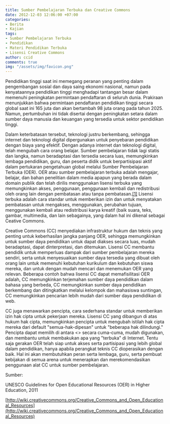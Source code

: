 ```yaml
---
title: Sumber Pembelajaran Terbuka dan Creative Commons
date: 2012-12-03 12:06:00 +07:00
categories:
- Berita
- Kajian
tags:
- Sumber Pembelajaran Terbuka
- Pendidikan
- Materi Pendidikan Terbuka
- Lisensi Creative Commons
author: ccid
comments: true
img: "/assets/img/favicon.png"
---
```


Pendidikan tinggi saat ini memegang peranan yang penting dalam pengembangan sosial dan daya saing ekonomi nasional, namun pada kenyataannya pendidikan tinggi menghadapi tantangan besar dalam memenuhi peningkatan permintaan pendaftaran di seluruh dunia. Prakiraan menunjukkan bahwa permintaan  pendaftaran pendidikan tinggi secara global saat ini 165 juta dan akan bertambah 98 juta orang pada tahun 2025. Namun, pertumbuhan ini tidak disertai dengan peningkatan setara dalam sumber daya manusia dan keuangan yang tersedia untuk sektor pendidikan tinggi.

Dalam keterbatasan tersebut, teknologi justru berkembang, sehingga internet dan teknologi digital dipergunakan untuk penyebaran pendidikan dengan biaya yang efektif. Dengan adanya internet dan teknologi digital, telah mengubah cara orang belajar. Sumber pembelajaran tidak lagi statis dan langka, namun beradaptasi dan tersedia secara luas, memungkinkan lembaga pendidikan, guru, dan peserta didik untuk berpartisipasi aktif dalam pertukaran pengetahuan global melalui Sumber Pembelajaran Terbuka (OER). OER atau sumber pembelajaran terbuka adalah mengajar, belajar, dan bahan penelitian dalam media apapun yang berada dalam domain publik dan telah dirilis menggunakan lisensi terbuka yang memungkinkan akses,  penggunaan, penggunaan kembali dan redistribusi oleh orang lain dengan pembatasan atau tanpa pembatasan.[[1]](file:///D:/My%20Data/Downloads/Sumber%20Daya%20Pendidikan%20Terbuka%20dan%20Creative%20Commons.docx#_ftn1)  Lisensi terbuka adalah cara standar untuk memberikan izin dan untuk menyatakan pembatasan untuk mengakses, menggunakan, perubahan tujuan, menggunakan kembali atau redistribusi karya kreatif (baik suara, teks, gambar, multimedia, dan lain sebagainya, yang dalam hal ini dikenal sebagai Ceative Commons.

Creative Commons (CC) menyediakan infrastruktur hukum dan teknis yang penting untuk keberhasilan jangka panjang OER, sehingga memungkinkan untuk sumber daya pendidikan untuk dapat diakses secara luas, mudah beradaptasi, dapat dinterpretasi, dan ditemukan. Lisensi CC membantu pendidik untuk memperluas dampak dari sumber pembelajaran mereka sendiri, serta untuk menyesuaikan sumber daya tersedia yang dibuat oleh orang lain untuk memenuhi kebutuhan kurikulum dan kebutuhan siswa mereka, dan untuk dengan mudah mencari dan menemukan OER yang relevan. Beberapa contoh bahwa lisensi CC dapat memafisilitasi OER adalah, CC memungkinkan terjemahan sumber daya pendidikan dalam bahasa yang berbeda, CC memungkinkan sumber daya pendidikan berkembang dan ditingkatkan melalui kelompok dan mahasiswa suntingan, CC memungkinkan pencarian lebih mudah dari sumber daya pendidikan di web.

CC juga menawarkan pencipta, cara sederhana standar untuk memberikan izin hak cipta untuk pekerjaan mereka. Lisensi CC yang dibangun di atas hukum hak cipta, memungkinkan pencipta untuk mengubah istilah hak cipta mereka dari default "semua-hak-dipesan" untuk "beberapa hak dilindungi." Pencipta dapat memilih di antara <<enam paket lisensi CC>> secara cuma-cuma, mudah digunakan, dan membantu untuk membakukan apa yang "terbuka" di Internet.  Tentu saja gerakan OER telah siap untuk akses serta partisipasi yang lebih global dalam pendidikan, hanya apabila perangkat teknis CC dioperasikan dengan baik. Hal ini akan membutuhkan peran serta lembaga, guru, serta pembuat kebijakan di semua arena untuk menerapkan dan merekomendasikan penggunaan alat CC untuk sumber pembelajaran.

Sumber:

UNESCO  Guidelines for Open Educational Resources (OER) in Higher Education, 2011

[http://wiki.creativecommons.org/Creative_Commons_and_Open_Educational_Resources](http://wiki.creativecommons.org/Creative_Commons_and_Open_Educational_Resources)
